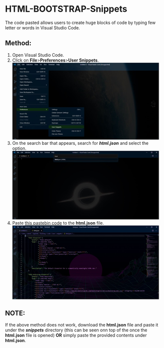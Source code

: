 # HTML-BOOTSTRAP-Snippets
The code pasted allows users to create huge blocks of code by typing few letter or words in Visual Studio Code.

## Method:

1. Open Visual Studio Code.
2. Click on **File**>**Preferences**>**User Snippets**.
![Step 2](https://raw.githubusercontent.com/shyamr586/HTML-BOOTSTRAP-Snippets/master/step2.JPG)
3. On the search bar that appears, search for ***html.json*** and select the option.
![Step 3](https://raw.githubusercontent.com/shyamr586/HTML-BOOTSTRAP-Snippets/master/step3.JPG)
4. Paste [this pastebin code](https://pastebin.com/raw/fnx654Tr) to the **html.json** file.
![Step 3](https://raw.githubusercontent.com/shyamr586/HTML-BOOTSTRAP-Snippets/master/step4.JPG)
## NOTE: 

  If the above method does not work, download the **html.json** file and paste it under the ***snippets*** directory (this can be seen onn top of the  once the **html.json** file is opened) **OR** simply paste the provided contents under **html.json**.
